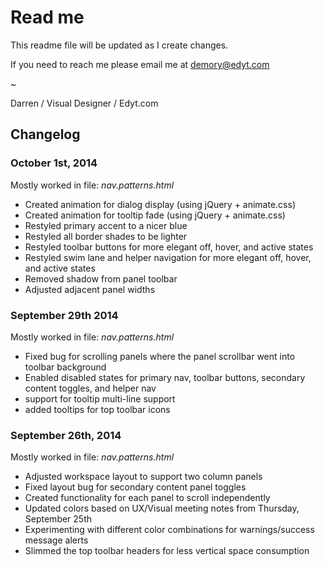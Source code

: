 # Read me
This readme file will be updated as I create changes.

If you need to reach me please email me at demory@edyt.com

~

Darren / Visual Designer / Edyt.com

## Changelog

### October 1st, 2014
Mostly worked in file: *nav.patterns.html*

- Created animation for dialog display (using jQuery + animate.css)
- Created animation for tooltip fade (using jQuery + animate.css)
- Restyled primary accent to a nicer blue
- Restyled all border shades to be lighter
- Restyled toolbar buttons for more elegant off, hover, and active states
- Restyled swim lane and helper navigation for more elegant off, hover, and active states
- Removed shadow from panel toolbar
- Adjusted adjacent panel widths

### September 29th 2014
Mostly worked in file: *nav.patterns.html*

- Fixed bug for scrolling panels where the panel scrollbar went into toolbar background
- Enabled disabled states for primary nav, toolbar buttons, secondary content toggles, and helper nav
- support for tooltip multi-line support
- added tooltips for top toolbar icons


### September 26th, 2014
Mostly worked in file: *nav.patterns.html*

- Adjusted workspace layout to support two column panels
- Fixed layout bug for secondary content panel toggles
- Created functionality for each panel to scroll independently
- Updated colors based on UX/Visual meeting notes from Thursday, September 25th
- Experimenting with different color combinations for warnings/success message alerts
- Slimmed the top toolbar headers for less vertical space consumption